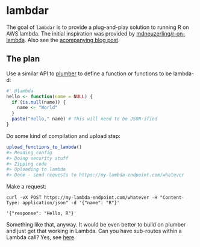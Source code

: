 # lambdar

<!-- badges: start -->
<!-- badges: end -->

The goal of `lambdar` is to provide a plug-and-play solution to running R on AWS lambda. The initial
inspiration was provided by [mdneuzerling/r-on-lambda](https://github.com/mdneuzerling/r-on-lambda).
Also see the 
[acompanying blog post](https://mdneuzerling.com/post/r-on-aws-lambda-with-containers/).


## The plan

Use a similar API to [plumber]() to define a function or functions to be lambda-d:

``` r
#' @lambda
hello <- function(name = NULL) {
  if (is.null(name)) {
    name <- "World"
  }
  paste("Hello," name) # This will need to be JSON-ified
}
```

Do some kind of compilation and upload step:

``` r
upload_functions_to_lambda()
#> Reading config
#> Doing security stuff
#> Zipping code
#> Uploading to lambda
#> Done - send requests to https://my-lambda-endpoint.com/whatever
```

Make a request:

```
curl -vX POST https://my-lambda-endpoint.com/whatever -H "Content-Type: application/json" -d '{"name": "R"}'
```

```
'{"response": "Hello, R"}'
```

Something like that, anyway. It would be even better to build on plumber and just get that working
in Lambda. Can you have sub-routes within a Lambda call? Yes, see 
[here](https://aws.amazon.com/blogs/compute/using-multiple-segments-in-amazon-api-gateway-base-path-mapping/).
